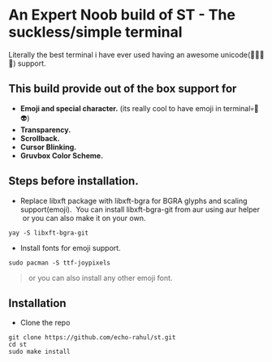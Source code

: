 # An Expert Noob build of ST - The suckless/simple terminal
Literally the best terminal i have ever used having an awesome unicode(🤣🙂😈👋) support.

## This build provide out of the box support for 
- **Emoji and special character.** (its really cool to have emoji in terminal💀👹👽)
- **Transparency.**
- **Scrollback.**
- **Cursor Blinking.**
- **Gruvbox Color Scheme.**

## Steps before installation.
- Replace libxft package with libxft-bgra for BGRA glyphs and scaling support(emoji).
  You can install libxft-bgra-git from aur using aur helper
  or you can also make it on your own.
``````
yay -S libxft-bgra-git
``````
- Install fonts for emoji support.
``````
sudo pacman -S ttf-joypixels
``````
> or you can also install any other emoji font.

## Installation

- Clone the repo
````
git clone https://github.com/echo-rahul/st.git 
cd st
sudo make install
````


